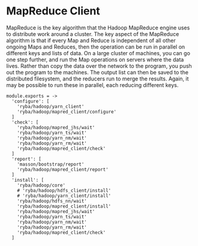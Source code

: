 
# MapReduce Client

MapReduce is the key algorithm that the Hadoop MapReduce engine uses to distribute work around a cluster.
The key aspect of the MapReduce algorithm is that if every Map and Reduce is independent of all other ongoing Maps and Reduces,
then the operation can be run in parallel on different keys and lists of data. On a large cluster of machines, you can go one step further, and run the Map operations on servers where the data lives.
Rather than copy the data over the network to the program, you push out the program to the machines.
The output list can then be saved to the distributed filesystem, and the reducers run to merge the results. Again, it may be possible to run these in parallel, each reducing different keys.

    module.exports = ->
      'configure': [
        'ryba/hadoop/yarn_client'
        'ryba/hadoop/mapred_client/configure'
      ]
      'check': [
        'ryba/hadoop/mapred_jhs/wait'
        'ryba/hadoop/yarn_ts/wait'
        'ryba/hadoop/yarn_nm/wait'
        'ryba/hadoop/yarn_rm/wait'
        'ryba/hadoop/mapred_client/check'
      ]
      'report': [
        'masson/bootstrap/report'
        'ryba/hadoop/mapred_client/report'
      ]
      'install': [
        'ryba/hadoop/core'
        # 'ryba/hadoop/hdfs_client/install'
        # 'ryba/hadoop/yarn_client/install'
        'ryba/hadoop/hdfs_nn/wait'
        'ryba/hadoop/mapred_client/install'
        'ryba/hadoop/mapred_jhs/wait'
        'ryba/hadoop/yarn_ts/wait'
        'ryba/hadoop/yarn_nm/wait'
        'ryba/hadoop/yarn_rm/wait'
        'ryba/hadoop/mapred_client/check'
      ]
